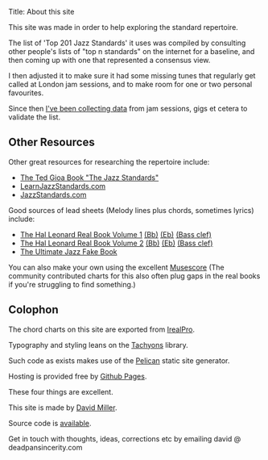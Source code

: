 Title: About this site

This site was made in order to help exploring the standard repertoire.

The list of 'Top 201 Jazz Standards' it uses was compiled by consulting other
people's lists of "top n standards" on the internet for a baseline, and then
coming up with one that represented a consensus view.

I then adjusted it to make sure it had some missing tunes that regularly get called
at London jam sessions, and to make room for one or two personal favourites.

Since then [I've been collecting data](/pages/the-top-25-jazz-standards.html) from jam sessions, gigs et cetera to validate
the list.

<h2 class="f2 bg-black-90 white sans-serif fw1 ">Other Resources</h2>

Other great resources for researching the repertoire include:

* [The Ted Gioa Book "The Jazz Standards"](https://amzn.to/2N2vt4C)
* [LearnJazzStandards.com](https://www.learnjazzstandards.com/)
* [JazzStandards.com](http://jazzstandards.com/)

Good sources of lead sheets (Melody lines plus chords, sometimes lyrics) include:

* [The Hal Leonard Real Book Volume 1](https://amzn.to/2yT8vov) [(Bb)](https://amzn.to/2yV3bRo) [(Eb)](https://amzn.to/2yQLkLs) [(Bass clef)](https://amzn.to/2yYGITr)
* [The Hal Leonard Real Book Volume 2](https://amzn.to/2McSkuZ) [(Bb)](https://amzn.to/2McSu5z) [(Eb)](https://amzn.to/2McSKBz) [(Bass clef)](https://amzn.to/2YY8IW7)
* [The Ultimate Jazz Fake Book](https://amzn.to/2YWy8n3)

You can also make your own using the excellent [Musescore](https://musescore.com/) (The community contributed charts for this also often
plug gaps in the real books if you're struggling to find something.)

<h2 class="f2 bg-black-90 white sans-serif fw1 ">Colophon</h2>

The chord charts on this site are exported from [IrealPro](https://irealpro.com/).

Typography and styling leans on the [Tachyons](http://tachyons.io/) library.

Such code as exists makes use of the [Pelican](https://getpelican.com) static site generator.

Hosting is provided free by [Github Pages](https://pages.github.com).

These four things are excellent.

This site is made by [David Miller](https://www.instagram.com/thatdavidmillermusic).

Source code is [available](https://github.com/davidmiller/repertoire).

Get in touch with thoughts, ideas, corrections etc by emailing david @ deadpansincerity.com
